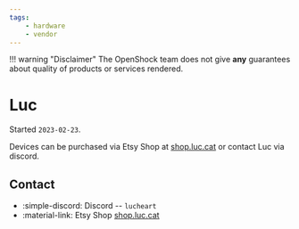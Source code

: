```yaml
---
tags: 
    - hardware
    - vendor
---
```


!!! warning "Disclaimer"
    The OpenShock team does not give **any** guarantees about quality of products or services rendered.

# Luc

Started `2023-02-23`.

Devices can be purchased via Etsy Shop at [shop.luc.cat](https://shop.luc.cat) or contact Luc via discord.

## Contact

- :simple-discord: Discord -- `lucheart`
- :material-link: Etsy Shop [shop.luc.cat](https://shop.luc.cat)
